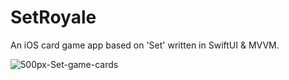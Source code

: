 # SetRoyale
An iOS card game app based on 'Set' written in SwiftUI & MVVM.

![500px-Set-game-cards](https://user-images.githubusercontent.com/30876876/147773314-81a8e27a-88b0-4086-a16d-55055df98ba8.png)
